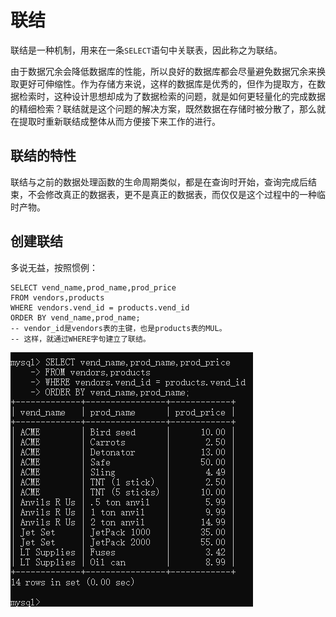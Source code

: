 # 联结

联结是一种机制，用来在一条`SELECT`语句中关联表，因此称之为联结。

由于数据冗余会降低数据库的性能，所以良好的数据库都会尽量避免数据冗余来换取更好可伸缩性。作为存储方来说，这样的数据库是优秀的，但作为提取方，在数据检索时，这种设计思想却成为了数据检索的问题，就是如何更轻量化的完成数据的精细检索？联结就是这个问题的解决方案，既然数据在存储时被分散了，那么就在提取时重新联结成整体从而方便接下来工作的进行。

## 联结的特性

联结与之前的数据处理函数的生命周期类似，都是在查询时开始，查询完成后结束，不会修改真正的数据表，更不是真正的数据表，而仅仅是这个过程中的一种临时产物。

## 创建联结

多说无益，按照惯例：

```mysql
SELECT vend_name,prod_name,prod_price
FROM vendors,products
WHERE vendors.vend_id = products.vend_id
ORDER BY vend_name,prod_name;
-- vendor_id是vendors表的主键，也是products表的MUL。
-- 这样，就通过WHERE字句建立了联结。
```

![](images\join01.png)


